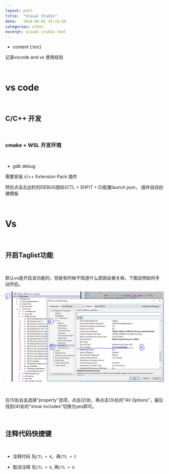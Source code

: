 ```yaml
---
layout: post
title:  "Visual Studio"
date:   2018-06-01 15:15:54
categories: other
excerpt: visual studio tool
---
```


* content
{:toc}

记录vscode and vs 使用经验

<br />

# vs code

<br />

## C/C++ 开发

<br />

### cmake + WSL 开发环境

<br />

* gdb debug

需要安装 c/++ Extension Pack 插件

然后点击左边栏的DEBUG图标(CTL + SHFIT + D)配置launch.json， 插件自动创建模板








<br />

# Vs

<br />

## 开启Taglist功能

<br />

默认vs是开启该功能的，但是有时候不知道什么原因会被关掉，下图说明如何手动开启。


![vs_0](https://raw.githubusercontent.com/saiyn/homepage/gh-pages/images/vs_0.png)

<br />

在(1)处右击选择"property"选项，点击(2)处，再点击(3)处的"All Options"，最后找到(4)处的"show includes"切换为yes即可。

<br />

## 注释代码快捷键

<br />

* 注释代码  先`CTL + K`，再`CTL + C`

* 取消注释  先`CTL + K`, 再`CTL + U`

<br />





